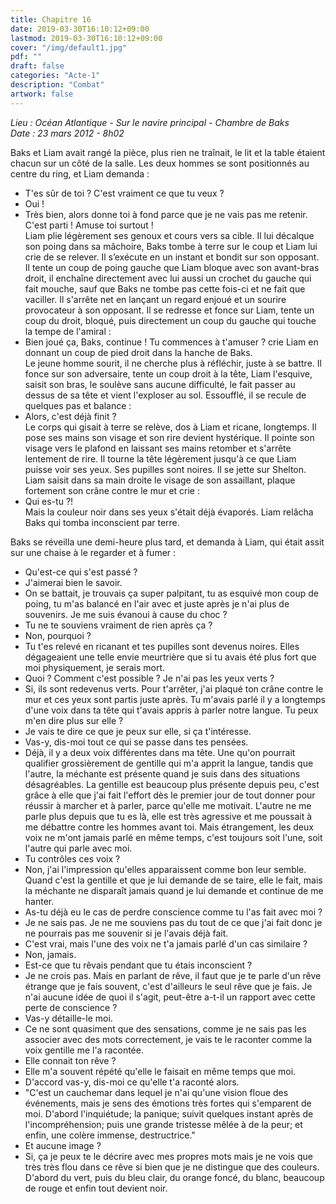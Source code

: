 ```yaml
---
title: Chapitre 16
date: 2019-03-30T16:10:12+09:00
lastmod: 2019-03-30T16:10:12+09:00
cover: "/img/default1.jpg"
pdf: ""
draft: false
categories: "Acte-1"
description: "Combat"
artwork: false
---
```

_Lieu : Océan Atlantique - Sur le navire principal - Chambre de Baks   
Date : 23 mars 2012 - 8h02_

Baks et Liam avait rangé la pièce, plus rien ne traînait, le lit et la table étaient chacun sur un côté de la salle. Les deux hommes se sont positionnés au centre du ring, et Liam demanda :   
- T'es sûr de toi ? C'est vraiment ce que tu veux ?   
- Oui !    
- Très bien, alors donne toi à fond parce que je ne vais pas me retenir. C'est parti ! Amuse toi surtout !   
Liam plie légèrement ses genoux et cours vers sa cible. Il lui décalque son poing dans sa mâchoire, Baks tombe à terre sur le coup et Liam lui crie de se relever. Il s’exécute en un instant et bondit sur son opposant. Il tente un coup de poing gauche que Liam bloque avec son avant-bras droit, il enchaîne directement avec lui aussi un crochet du gauche qui fait mouche, sauf que Baks ne tombe pas cette fois-ci et ne fait que vaciller. Il s'arrête net en lançant un regard enjoué et un sourire provocateur à son opposant. Il se redresse et fonce sur Liam, tente un coup du droit, bloqué, puis directement un coup du gauche qui touche la tempe de l'amiral :   
- Bien joué ça, Baks, continue ! Tu commences à t'amuser ? crie Liam en donnant un coup de pied droit dans la hanche de Baks.   
Le jeune homme sourit, il ne cherche plus à réfléchir, juste à se battre. Il fonce sur son adversaire, tente un coup droit à la tête, Liam l'esquive, saisit son bras, le soulève sans aucune difficulté, le fait passer au dessus de sa tête et vient l'exploser au sol. Essoufflé, il se recule de quelques pas et balance :   
- Alors, c'est déjà finit ?   
Le corps qui gisait à terre se relève, dos à Liam et ricane, longtemps. Il pose ses mains son visage et son rire devient hystérique. Il pointe son visage vers le plafond en laissant ses mains retomber et s'arrête lentement de rire. Il tourne la tête légèrement jusqu'à ce que Liam puisse voir ses yeux. Ses pupilles sont noires. Il se jette sur Shelton. Liam saisit dans sa main droite le visage de son assaillant, plaque fortement son crâne contre le mur et crie :   
- Qui es-tu ?!   
Mais la couleur noir dans ses yeux s'était déjà évaporés. Liam relâcha Baks qui tomba inconscient par terre.    
   
Baks se réveilla une demi-heure plus tard, et demanda à Liam, qui était assit sur une chaise à le regarder et à fumer :   
- Qu'est-ce qui s'est passé ?    
- J'aimerai bien le savoir.   
- On se battait, je trouvais ça super palpitant, tu as esquivé mon coup de poing, tu m'as balancé en l'air avec et juste après je n'ai plus de souvenirs. Je me suis évanoui à cause du choc ?   
- Tu ne te souviens vraiment de rien après ça ?   
- Non, pourquoi ?   
- Tu t'es relevé en ricanant et tes pupilles sont devenus noires. Elles dégageaient une telle envie meurtrière que si tu avais été plus fort que moi physiquement, je serais mort.   
- Quoi ? Comment c'est possible ? Je n'ai pas les yeux verts ?   
- Si, ils sont redevenus verts. Pour t'arrêter, j'ai plaqué ton crâne contre le mur et ces yeux sont partis juste après. Tu m'avais parlé il y a longtemps d'une voix dans ta tête qui t'avais appris à parler notre langue. Tu peux m'en dire plus sur elle ?   
- Je vais te dire ce que je peux sur elle, si ça t'intéresse.   
- Vas-y, dis-moi tout ce qui se passe dans tes pensées.   
- Déjà, il y a deux voix différentes dans ma tête. Une qu'on pourrait qualifier grossièrement de gentille qui m'a apprit la langue, tandis que l'autre, la méchante est présente quand je suis dans des situations désagréables. La gentille est beaucoup plus présente depuis peu, c'est grâce à elle que j'ai fait l'effort dès le premier jour de tout donner pour réussir à marcher et à parler, parce qu'elle me motivait. L'autre ne me parle plus depuis que tu es là, elle est très agressive et me poussait à me débattre contre les hommes avant toi. Mais étrangement, les deux voix ne m'ont jamais parlé en même temps, c'est toujours soit l'une, soit l'autre qui parle avec moi.   
- Tu contrôles ces voix ?   
- Non, j'ai l'impression qu'elles apparaissent comme bon leur semble. Quand c'est la gentille et que je lui demande de se taire, elle le fait, mais la méchante ne disparaît jamais quand je lui demande et continue de me hanter.   
- As-tu déjà eu le cas de perdre conscience comme tu l'as fait avec moi ?   
- Je ne sais pas. Je ne me souviens pas du tout de ce que j'ai fait donc je ne pourrais pas me souvenir si je l'avais déjà fait.   
- C'est vrai, mais l'une des voix ne t'a jamais parlé d'un cas similaire ?   
- Non, jamais.   
- Est-ce que tu rêvais pendant que tu étais inconscient ?   
- Je ne crois pas. Mais en parlant de rêve, il faut que je te parle d'un rêve étrange que je fais souvent, c'est d'ailleurs le seul rêve que je fais. Je n'ai aucune idée de quoi il s'agit, peut-être a-t-il un rapport avec cette perte de conscience ?   
- Vas-y détaille-le moi.   
- Ce ne sont quasiment que des sensations, comme je ne sais pas les associer avec des mots correctement, je vais te le raconter comme la voix gentille me l'a racontée.   
- Elle connait ton rêve ?   
- Elle m'a souvent répété qu'elle le faisait en même temps que moi.   
- D'accord vas-y, dis-moi ce qu'elle t'a raconté alors.   
- "C'est un cauchemar dans lequel je n'ai qu'une vision floue des événements, mais je sens des émotions très fortes qui s'emparent de moi. D'abord l'inquiétude; la panique; suivit quelques instant après de l'incompréhension; puis une grande tristesse mêlée à de la peur; et enfin, une colère immense, destructrice."   
- Et aucune image ?   
- Si, ça je peux te le décrire avec mes propres mots mais je ne vois que très très flou dans ce rêve si bien que je ne distingue que des couleurs. D'abord du vert, puis du bleu clair, du orange foncé, du blanc, beaucoup de rouge et enfin tout devient noir.
